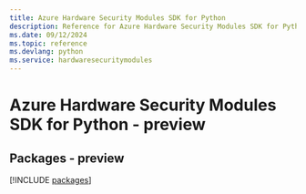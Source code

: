 ```yaml
---
title: Azure Hardware Security Modules SDK for Python
description: Reference for Azure Hardware Security Modules SDK for Python
ms.date: 09/12/2024
ms.topic: reference
ms.devlang: python
ms.service: hardwaresecuritymodules
---
```

# Azure Hardware Security Modules SDK for Python - preview
## Packages - preview
[!INCLUDE [packages](hardware-security-modules-index.md)]